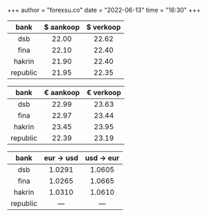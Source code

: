 +++
author = "forexsu.co"
date = "2022-06-13"
time = "16:30"
+++

bank|$ aankoop|$ verkoop
:-----:|:-----:|:-----:
dsb  |22.00|22.62
fina  |22.10|22.40
hakrin  |21.90|22.40
republic  |21.95|22.35

bank|€ aankoop|€ verkoop
:-----:|:-----:|:-----:
dsb  |22.99|23.63
fina  |22.97|23.44
hakrin  |23.45|23.95
republic  |22.39|23.19

bank|eur → usd|usd → eur
:-----:|:-----:|:-----:
dsb  |1.0291|1.0605
fina  |1.0265|1.0665
hakrin  |1.0310|1.0610
republic  |—|—
